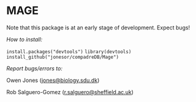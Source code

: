 MAGE
==========

Note that this package is at an early stage of development. 
Expect bugs!

*How to install:*

`install.packages("devtools")`
`library(devtools)`
`install_github("jonesor/compadreDB/Mage")`


*Report bugs/errors to:*

Owen Jones (jones@biology.sdu.dk)

Rob Salguero-Gomez (r.salguero@sheffield.ac.uk)